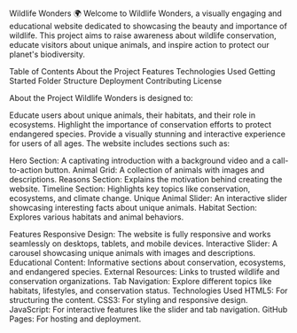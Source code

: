 Wildlife Wonders 🌍
Welcome to Wildlife Wonders, a visually engaging and educational website dedicated to showcasing the beauty and importance of wildlife. This project aims to raise awareness about wildlife conservation, educate visitors about unique animals, and inspire action to protect our planet's biodiversity.

Table of Contents
About the Project
Features
Technologies Used
Getting Started
Folder Structure
Deployment
Contributing
License


About the Project
Wildlife Wonders is designed to:

Educate users about unique animals, their habitats, and their role in ecosystems.
Highlight the importance of conservation efforts to protect endangered species.
Provide a visually stunning and interactive experience for users of all ages.
The website includes sections such as:

Hero Section: A captivating introduction with a background video and a call-to-action button.
Animal Grid: A collection of animals with images and descriptions.
Reasons Section: Explains the motivation behind creating the website.
Timeline Section: Highlights key topics like conservation, ecosystems, and climate change.
Unique Animal Slider: An interactive slider showcasing interesting facts about unique animals.
Habitat Section: Explores various habitats and animal behaviors.

Features
Responsive Design: The website is fully responsive and works seamlessly on desktops, tablets, and mobile devices.
Interactive Slider: A carousel showcasing unique animals with images and descriptions.
Educational Content: Informative sections about conservation, ecosystems, and endangered species.
External Resources: Links to trusted wildlife and conservation organizations.
Tab Navigation: Explore different topics like habitats, lifestyles, and conservation status.
Technologies Used
HTML5: For structuring the content.
CSS3: For styling and responsive design.
JavaScript: For interactive features like the slider and tab navigation.
GitHub Pages: For hosting and deployment.
